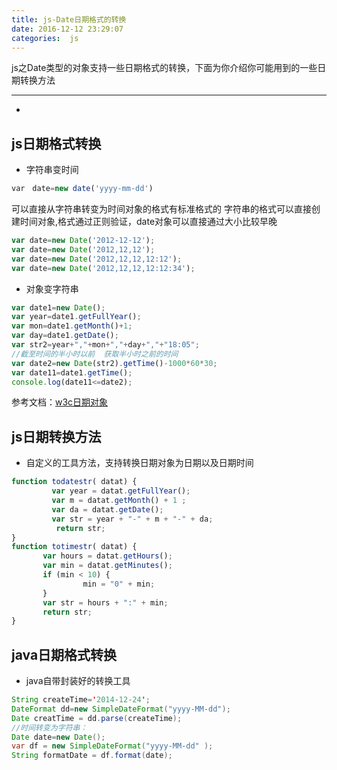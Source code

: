 ```yaml
---
title: js-Date日期格式的转换
date: 2016-12-12 23:29:07
categories:  js
---
```


js之Date类型的对象支持一些日期格式的转换，下面为你介绍你可能用到的一些日期转换方法

<!--more-->

---
 *
## js日期格式转换
* 字符串变时间
``` javascript
var　date=new date('yyyy-mm-dd')
``` 
可以直接从字符串转变为时间对象的格式有标准格式的
字符串的格式可以直接创建时间对象,格式通过正则验证，date对象可以直接通过大小比较早晚
``` javascript
var date=new Date('2012-12-12');
var date=new Date('2012,12,12');
var date=new Date('2012,12,12,12:12');
var date=new Date('2012,12,12,12:12:34');
``` 
* 对象变字符串
``` javascript
var date1=new Date();
var year=date1.getFullYear();
var mon=date1.getMonth()+1;
var day=date1.getDate();
var str2=year+","+mon+","+day+","+"18:05";
//截至时间的半小时以前  获取半小时之前的时间
var date2=new Date(str2).getTime()-1000*60*30;
var date11=date1.getTime();
console.log(date11<=date2);
``` 
参考文档：[w3c日期对象](http://www.w3school.com.cn/jsref/jsref_obj_date.asp)

## js日期转换方法
* 自定义的工具方法，支持转换日期对象为日期以及日期时间
``` javascript
function todatestr( datat) {
         var year = datat.getFullYear();
         var m = datat.getMonth() + 1 ;
         var da = datat.getDate();
         var str = year + "-" + m + "-" + da;
          return str;
}
function totimestr( datat) {
       var hours = datat.getHours();
       var min = datat.getMinutes();
       if (min < 10) {
                min = "0" + min;
       }
       var str = hours + ":" + min;
       return str;
}
```  

## java日期格式转换
* java自带封装好的转换工具
``` java
String createTime='2014-12-24';
DateFormat dd=new SimpleDateFormat("yyyy-MM-dd");
Date creatTime = dd.parse(createTime);
//时间转变为字符串：
Date date=new Date();
var df = new SimpleDateFormat("yyyy-MM-dd" );
String formatDate = df.format(date);
```  
